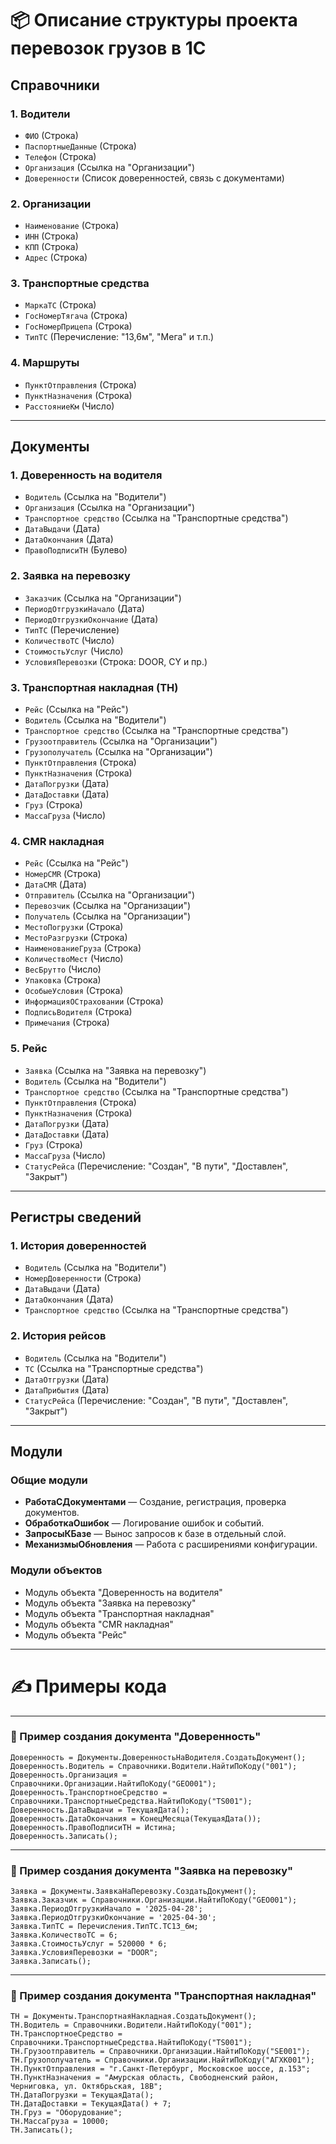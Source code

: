 # 📦 Описание структуры проекта перевозок грузов в 1С

## Справочники

### 1. Водители
- `ФИО` (Строка)
- `ПаспортныеДанные` (Строка)
- `Телефон` (Строка)
- `Организация` (Ссылка на "Организации")
- `Доверенности` (Список доверенностей, связь с документами)

### 2. Организации
- `Наименование` (Строка)
- `ИНН` (Строка)
- `КПП` (Строка)
- `Адрес` (Строка)

### 3. Транспортные средства
- `МаркаТС` (Строка)
- `ГосНомерТягача` (Строка)
- `ГосНомерПрицепа` (Строка)
- `ТипТС` (Перечисление: "13,6м", "Мега" и т.п.)

### 4. Маршруты
- `ПунктОтправления` (Строка)
- `ПунктНазначения` (Строка)
- `РасстояниеКм` (Число)

---

## Документы

### 1. Доверенность на водителя
- `Водитель` (Ссылка на "Водители")
- `Организация` (Ссылка на "Организации")
- `Транспортное средство` (Ссылка на "Транспортные средства")
- `ДатаВыдачи` (Дата)
- `ДатаОкончания` (Дата)
- `ПравоПодписиТН` (Булево)

### 2. Заявка на перевозку
- `Заказчик` (Ссылка на "Организации")
- `ПериодОтгрузкиНачало` (Дата)
- `ПериодОтгрузкиОкончание` (Дата)
- `ТипТС` (Перечисление)
- `КоличествоТС` (Число)
- `СтоимостьУслуг` (Число)
- `УсловияПеревозки` (Строка: DOOR, CY и пр.)

### 3. Транспортная накладная (ТН)
- `Рейс` (Ссылка на "Рейс")
- `Водитель` (Ссылка на "Водители")
- `Транспортное средство` (Ссылка на "Транспортные средства")
- `Грузоотправитель` (Ссылка на "Организации")
- `Грузополучатель` (Ссылка на "Организации")
- `ПунктОтправления` (Строка)
- `ПунктНазначения` (Строка)
- `ДатаПогрузки` (Дата)
- `ДатаДоставки` (Дата)
- `Груз` (Строка)
- `МассаГруза` (Число)

### 4. CMR накладная
- `Рейс` (Ссылка на "Рейс")
- `НомерCMR` (Строка)
- `ДатаCMR` (Дата)
- `Отправитель` (Ссылка на "Организации")
- `Перевозчик` (Ссылка на "Организации")
- `Получатель` (Ссылка на "Организации")
- `МестоПогрузки` (Строка)
- `МестоРазгрузки` (Строка)
- `НаименованиеГруза` (Строка)
- `КоличествоМест` (Число)
- `ВесБрутто` (Число)
- `Упаковка` (Строка)
- `ОсобыеУсловия` (Строка)
- `ИнформацияОСтраховании` (Строка)
- `ПодписьВодителя` (Строка)
- `Примечания` (Строка)

### 5. Рейс 
- `Заявка` (Ссылка на "Заявка на перевозку")
- `Водитель` (Ссылка на "Водители")
- `Транспортное средство` (Ссылка на "Транспортные средства")
- `ПунктОтправления` (Строка)
- `ПунктНазначения` (Строка)
- `ДатаПогрузки` (Дата)
- `ДатаДоставки` (Дата)
- `Груз` (Строка)
- `МассаГруза` (Число)
- `СтатусРейса` (Перечисление: "Создан", "В пути", "Доставлен", "Закрыт")

---

## Регистры сведений

### 1. История доверенностей
- `Водитель` (Ссылка на "Водители")
- `НомерДоверенности` (Строка)
- `ДатаВыдачи` (Дата)
- `ДатаОкончания` (Дата)
- `Транспортное средство` (Ссылка на "Транспортные средства")

### 2. История рейсов
- `Водитель` (Ссылка на "Водители")
- `ТС` (Ссылка на "Транспортные средства")
- `ДатаОтгрузки` (Дата)
- `ДатаПрибытия` (Дата)
- `СтатусРейса` (Перечисление: "Создан", "В пути", "Доставлен", "Закрыт")

---

## Модули

### Общие модули
- **РаботаСДокументами** — Создание, регистрация, проверка документов.
- **ОбработкаОшибок** — Логирование ошибок и событий.
- **ЗапросыКБазе** — Вынос запросов к базе в отдельный слой.
- **МеханизмыОбновления** — Работа с расширениями конфигурации.

### Модули объектов
- Модуль объекта "Доверенность на водителя"
- Модуль объекта "Заявка на перевозку"
- Модуль объекта "Транспортная накладная"
- Модуль объекта "CMR накладная"
- Модуль объекта "Рейс"
---

# ✍ Примеры кода

---

### 📄 Пример создания документа "Доверенность"

```1C
Доверенность = Документы.ДоверенностьНаВодителя.СоздатьДокумент();
Доверенность.Водитель = Справочники.Водители.НайтиПоКоду("001");
Доверенность.Организация = Справочники.Организации.НайтиПоКоду("GEO001");
Доверенность.ТранспортноеСредство = Справочники.ТранспортныеСредства.НайтиПоКоду("TS001");
Доверенность.ДатаВыдачи = ТекущаяДата();
Доверенность.ДатаОкончания = КонецМесяца(ТекущаяДата());
Доверенность.ПравоПодписиТН = Истина;
Доверенность.Записать();
```

---

### 📄 Пример создания документа "Заявка на перевозку"

```1C
Заявка = Документы.ЗаявкаНаПеревозку.СоздатьДокумент();
Заявка.Заказчик = Справочники.Организации.НайтиПоКоду("GEO001");
Заявка.ПериодОтгрузкиНачало = '2025-04-28';
Заявка.ПериодОтгрузкиОкончание = '2025-04-30';
Заявка.ТипТС = Перечисления.ТипТС.ТС13_6м;
Заявка.КоличествоТС = 6;
Заявка.СтоимостьУслуг = 520000 * 6;
Заявка.УсловияПеревозки = "DOOR";
Заявка.Записать();
```

---

### 📄 Пример создания документа "Транспортная накладная"

```1C
ТН = Документы.ТранспортнаяНакладная.СоздатьДокумент();
ТН.Водитель = Справочники.Водители.НайтиПоКоду("001");
ТН.ТранспортноеСредство = Справочники.ТранспортныеСредства.НайтиПоКоду("TS001");
ТН.Грузоотправитель = Справочники.Организации.НайтиПоКоду("SE001");
ТН.Грузополучатель = Справочники.Организации.НайтиПоКоду("АГХК001");
ТН.ПунктОтправления = "г.Санкт-Петербург, Московское шоссе, д.153";
ТН.ПунктНазначения = "Амурская область, Свободненский район, Черниговка, ул. Октябрьская, 18В";
ТН.ДатаПогрузки = ТекущаяДата();
ТН.ДатаДоставки = ТекущаяДата() + 7;
ТН.Груз = "Оборудование";
ТН.МассаГруза = 10000;
ТН.Записать();
```
